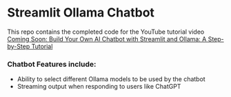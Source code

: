# Streamlit Ollama Chatbot

This repo contains the completed code for the YouTube tutorial video <a href="#" target="_blank">Coming Soon: Build Your Own AI Chatbot with Streamlit and Ollama: A Step-by-Step Tutorial</a>

### Chatbot Features include:
- Ability to select different Ollama models to be used by the chatbot
- Streaming output when responding to users like ChatGPT
